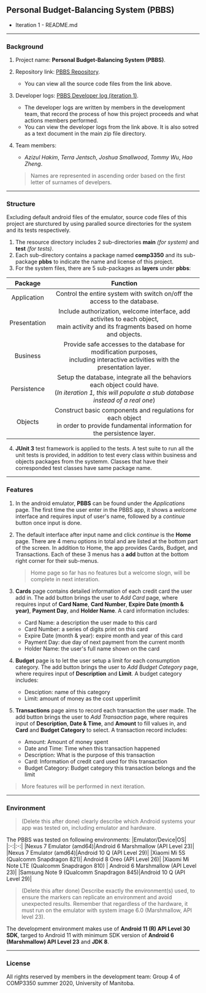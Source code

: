 ## Personal Budget-Balancing System (PBBS)

* Iteration 1 - README.md

---

### Background

1. Project name: **Personal Budget-Balancing System (PBBS)**.
2. Repository link: [PBBS Repository](https://github.com/tommyvct/FigureHub_3350).
	* You can view all the source code files from the link above.
3. Developer logs: [PBBS Developer log (iteration 1)](https://github.com/tommyvct/FigureHub_3350/projects/2).
	* The developer logs are written by members in the development team, that record the process of how this project proceeds and what actions members performed.
	* You can view the developer logs from the link above. It is also sotred as a text document in the main zip file directory.

4. Team members:
	* *Azizul Hakim*,	*Terra Jentsch*,	*Joshua Smallwood*,	*Tommy Wu*,	*Hao Zheng*.
	>Names are represented in ascending order based on the first letter of surnames of develpers.

---

### Structure

Excluding default android files of the emulator, source code files of this project are sturctured by using paralled source directories for the system and its tests respectively.

1. The resource directory includes 2 sub-directories **main** *(for system)* and **test** *(for tests)*.
2. Each sub-directory contains a package named **comp3350** and its sub-package **pbbs** to indicate the name and license of this project.
3. For the system files, there are 5 sub-packages as **layers** under **pbbs**:

|Package|Function|
|:-:|:-:|
|Application|Control the entire system with switch on/off the access to the database.|
|Presentation|Include authorization, welcome interface, add activites to each object,<br/>main activity and its fragments based on home and objects.|
|Business|Provide safe accesses to the database for modification purposes,<br/>including interactive activities with the presentation layer.|
|Persistence|Setup the database, integrate all the behaviors each object could have.<br/>(*In iteration 1, this will populate a stub database instead of a real one*)|
|Objects|Construct basic components and regulations for each object<br/>in order to provide fundamental information for the persistence layer.|

4.  **JUnit 3** test framework is applied to the tests. A test suite to run all the unit tests is provided, in addition to test every class within business and objects packages from the systemm. Classes that have their corresponded test classes have same package name.

---

### Features

1. In the android emulator, **PBBS** can be found under the *Applications* page. The first time the user enter in the PBBS app, it shows a *welcome* interface and requires input of user's name, followed by a *continue* button once input is done.

2. The default interface after input name and click *continue* is the **Home** page. There are 4 menu options in total and are listed at the bottom part of the screen. In addition to Home, the app provides Cards, Budget, and Transactions. Each of these 3 menus has a **add** button at the bottom right corner for their sub-menus.
	>Home page so far has no features but a welcome slogn, will be complete in next interation.

3. **Cards** page contains detailed information of each credit card the user add in. The add button brings the user to *Add Card* page, where requires input of **Card Name**, **Card Number**, **Expire Date (month & year)**, **Payment Day**, and **Holder Name**. A card information includes:
	* Card Name: a description the user made to this card
	* Card Number: a series of digits print on this card
	* Expire Date (month & year): expire month and year of this card
	* Payment Day: due day of next payment from the current month
	* Holder Name: the user's full name shown on the card

4. **Budget** page is to let the user setup a limit for each consumption category. The add button brings the user to *Add Budget Category* page, where requires input of **Description** and **Limit**. A budget category includes:
	* Desciption: name of this category
	* Limit: amount of money as the cost upperlimit

5. **Transactions** page aims to record each transaction the user made. The add button brings the user to *Add Transaction* page, where requires input of **Description**, **Date & Time**, and **Amount** to fill values in, and **Card** and **Budget Category** to select. A transaction record includes:
	* Amount: Amount of money spent
	* Date and Time: Time when this transaction happened
	* Description: What is the purpose of this transaction
	* Card: Information of credit card used for this transaction
	* Budget Category: Budget category this transaction belongs and the limit

>More features will be performed in next iteration.

---

### Environment
>(Delete this after done) clearly describe which Android systems your app was tested on, including emulator and hardware.

The PBBS was tested on following environments:
|Emulator/Device|OS|
|:-:|:-:|
|Nexus 7 Emulator (amd64)|Android 6 Marshmallow (API Level 23)|
|Nexus 7 Emulator (amd64)|Android 10 Q (API Level 29)|
|Xiaomi Mi 5S (Qualcomm Snapdragon 821)| Android 8 Oreo (API Level 26)|
|Xiaomi Mi Note LTE (Qualcomm Snapdragon 810) | Android 6 Marshmallow (API Level 23)|
|Samsung Note 9 (Qualcomm Snapdragon 845)|Android 10 Q (API Level 29)|


>(Delete this after done) Describe exactly the environment(s) used, to ensure the markers can replicate an environment and avoid unexpected results. Remember that regardless of the hardware, it must run on the emulator with system image 6.0 (Marshmallow, API level 23).

The development environment makes use of **Android 11 (R) API Level 30 SDK**, targed to Android 11 with minimum SDK version of **Android 6 (Marshmallow) API Level 23** and **JDK 8**.



---

### License

All rights reserved by members in the development team: Group 4 of COMP3350 summer 2020, University of Manitoba.

